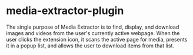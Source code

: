 # media-extractor-plugin
The single purpose of Media Extractor is to find, display, and download images and videos from the user's currently active webpage. When the user clicks the extension icon, it scans the active page for media, presents it in a popup list, and allows the user to download items from that list.
